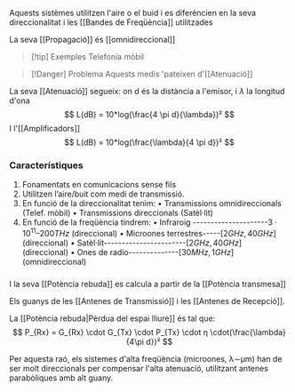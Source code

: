 Aquests sistèmes utilitzen l'aire o el buid i es diferèncien en la seva direccionalitat i les [[Bandes de Freqüència]] utilitzades


La seva [[Propagació]] és [[omnidireccional]]

>[!tip] Exemples
>Telefonia mòbil

>[!Danger] Problema
>Aquests medis 'pateixen d'[[Atenuació]]



La seva [[Atenuació]] segueix:
on d és la distància a l'emisor, i $\lambda$ la longitud d'ona
$$
L(dB) = 10*log(\frac{4 \pi d}{\lambda})²
$$
I l'[[Amplificadors]]
$$
L(dB) = 10*log(\frac{\lambda}{4 \pi d})²
$$
### Característiques
1. Fonamentats en comunicacions sense fils
2. Utilitzen l’aire/buit com medi de transmissió.
3. En funció de la direccionalitat tenim:
	• Transmissions omnidireccionals (Telef. mòbil)
	• Transmissions direccionals (Satèl·lit)
4. En funció de la freqüència tindrem:
	• Infraroig ---------------------$3 \cdot 10^{11} – 200THz$ (direccional)
	• Microones terrestres-----$[2GHz, 40 GHz]$  (direccional)
	• Satèl·lit-----------------------$[2GHz, 40 GHz]$  (direccional)
	• Ones de radio--------------$[30MHz, 1 GHz]$  (omnidireccional)
###

I la seva [[Potència rebuda]] es calcula a partir de la [[Potència transmesa]] 

Els guanys de les [[Antenes de Transmissió]] i les [[Antenes de Recepció]].

La [[Potència rebuda|Pèrdua del espai lliure]] és tal que:
$$
P_{Rx} = G_{Rx} \cdot G_{Tx} \cdot P_{Tx} \cdot η \cdot(\frac{\lambda}{4\pi d})²
$$

Per aquesta raó, els sistemes d'alta freqüència (microones, λ∼μm) han de ser molt direccionals per compensar l'alta atenuació, utilitzant antenes parabòliques amb alt guany.


